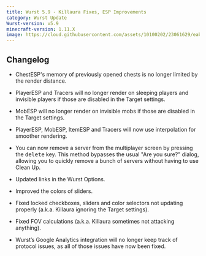 ```yaml
---
title: Wurst 5.9 - Killaura Fixes, ESP Improvements
category: Wurst Update
Wurst-version: v5.9
minecraft-version: 1.11.X
image: https://cloud.githubusercontent.com/assets/10100202/23061629/eabadffe-f502-11e6-8771-ef06d22c35d8.jpg
---
```

## Changelog

- ChestESP's memory of previously opened chests is no longer limited by the render distance.

- PlayerESP and Tracers will no longer render on sleeping players and invisible players if those are disabled in the Target settings.

- MobESP will no longer render on invisible mobs if those are disabled in the Target settings.

- PlayerESP, MobESP, ItemESP and Tracers will now use interpolation for smoother rendering.

- You can now remove a server from the multiplayer screen by pressing the <kbd>delete</kbd> key. This method bypasses the usual "Are you sure?" dialog, allowing you to quickly remove a bunch of servers without having to use Clean Up.

- Updated links in the Wurst Options.

- Improved the colors of sliders.

- Fixed locked checkboxes, sliders and color selectors not updating properly (a.k.a. Killaura ignoring the Target settings).

- Fixed FOV calculations (a.k.a. Killaura sometimes not attacking anything).

- Wurst’s Google Analytics integration will no longer keep track of protocol issues, as all of those issues have now been fixed.

